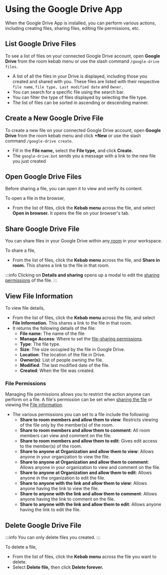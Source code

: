 # Using the Google Drive App

When the Google Drive App is installed, you can perform various actions, including creating files, sharing files, editing file permissions, etc.&#x20;

## List Google Drive Files

To see a list of files on your connected Google Drive account, open **Google Drive** from the room kebab menu or use the slash command `/google-drive files`.

* A list of all the files in your Drive is displayed, including those you created and shared with you. These files are listed with their respective `file name`, `file type, Last modified date` and `Owner.`
* You can search for a specific file using the search bar.
* You can filter the type of files displayed by selecting the file type.
* The list of files can be sorted in ascending or descending manner.

## Create a New Google Drive File

To create a new file on your connected Google Drive account, open **Google Drive** from the room kebab menu and click **+New** or use the slash command `/google-drive create`.

* Fill in the **File name,** select the **File type,** and click **Create.**
* The `google-drive.bot` sends you a message with a link to the new file you just created

## Open Google Drive Files

Before sharing a file, you can open it to view and verify its content.

To open a file in the browser,&#x20;

* From the list of files, click the **Kebab menu** across the file, and select **Open in browser.** It opens the file on your browser's tab.

## Share Google Drive File

You can share files in your Google Drive within any[ room](../../../../use-rocket.chat/user-guides/rooms/#types-of-rooms-in-rocket.chat) in your workspace.

To share a file,

* From the list of files, click the **Kebab menu** across the file, and **Share in room.** This shares a link to the file in that room.

:::info
Clicking on **Details and sharing** opens up a modal to edit the [sharing permissions](using-the-google-drive-app.md#file-permissions) of the file.&#x20;
:::

## View File Information

To view file details,

* From the list of files, click the **Kebab menu** across the file, and select **File Information.** This shares a link to the file in that room.
* It returns the following details of the file:
  * **File name:** The name of the file
  * **Manage Access**: Where to set the [file-sharing permissions](using-the-google-drive-app.md#file-permissions).
  * **Type**: The file type.
  * **Size**: The size occupied by the file in Google Drive.
  * **Location**: The location of the file in Drive.
  * **Owner(s)**: List of people owning the file.
  * **Modified**: The last modified date of the file.
  * **Created**: When the file was created.

### File Permissions

Managing file permissions allows you to restrict the action anyone can perform on a file. A file's permission can be set when [sharing the file](using-the-google-drive-app.md#share-google-drive-file) or viewing the [File information](using-the-google-drive-app.md#view-file-information).

* The various permissions you can set to a file include the following:
  * **Share to room members and allow them to view**: Restricts viewing of the file only by the member(s) of the room.
  * **Share to room members and allow them to comment**: All room members can view and comment on the file.
  * **Share to room members and allow them to edit**: Gives edit access to the member(s) of the room.
  * **Share to anyone at Organization and allow them to view**: Allows anyone in your organization to view the file.
  * **Share to anyone at Organization and allow them to comment**: Allows anyone in your organization to view and comment on the file.
  * **Share to anyone at Organization and allow them to edit**: Allows anyone in the organization to edit the file.
  * **Share to anyone with the link and allow them to view**: Allows anyone having the link to view the file.
  * **Share to anyone with the link and allow them to comment**: Allows anyone having the link to comment on the file.
  * **Share to anyone with the link and allow them to edit**: Allows anyone having the link to edit the file.

## Delete Google Drive File

:::info
You can only delete files you created.
:::

To delete a file,&#x20;

* From the list of files, click the **Kebab menu** across the file you want to delete.
* Select **Delete file,** then click **Delete forever.**
